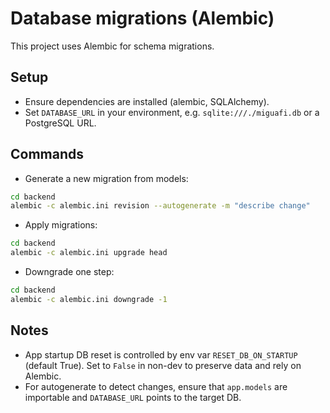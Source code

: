# Database migrations (Alembic)

This project uses Alembic for schema migrations.

## Setup

- Ensure dependencies are installed (alembic, SQLAlchemy).
- Set `DATABASE_URL` in your environment, e.g. `sqlite:///./miguafi.db` or a PostgreSQL URL.

## Commands

- Generate a new migration from models:

```bash
cd backend
alembic -c alembic.ini revision --autogenerate -m "describe change"
```

- Apply migrations:

```bash
cd backend
alembic -c alembic.ini upgrade head
```

- Downgrade one step:

```bash
cd backend
alembic -c alembic.ini downgrade -1
```

## Notes

- App startup DB reset is controlled by env var `RESET_DB_ON_STARTUP` (default True). Set to `False` in non-dev to preserve data and rely on Alembic.
- For autogenerate to detect changes, ensure that `app.models` are importable and `DATABASE_URL` points to the target DB.
